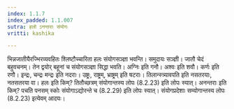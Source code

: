 ```yaml
---
index: 1.1.7
index_padded: 1.1.007
sutra: हलो ऽनन्तराः संयोगः
vritti: kashika

---
```

भिन्नजातीयैरज्भिरव्यवहितः श्लिष्टौच्चारिता हलः संयोगसञ्ज्ञा भवन्ति। समुदायः सञ्ज्ञी। जातौ चेदं बहुवचनम्। तेन द्वयोर् बहूनां च संयोगसञ्ज्ञा सिद्धा भवति। अग्निः इति गनौ। अश्वः इति शवौ। कर्णः इति रणौ। इन्द्रः, चन्द्रः मन्द्रः इति नदराः। उष्ट्रः, राष्ट्रम्, भ्राष्ट्रम् इति षटराः। तिलान्स्त्र्यावपति इति नसतरयाः, नतसतरया वा। हलः इति किम्? तितौच्छत्रम् संयोगान्तस्य लोपः (8.2.23) इति लोपः स्यात्। अनन्तराः इति किम्? पचति पनसम् स्कोः संयोगाऽद्योरन्ते च (8.2.29) इति लोपः स्यात्। संयोगप्रदेशाः सम्योगान्तस्य लोपः (8.2.23) इत्येवम् आदयः।